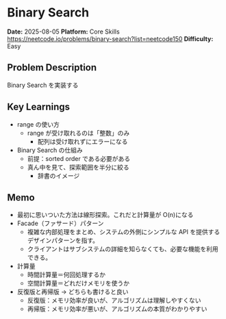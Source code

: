 # Binary Search

**Date:** 2025-08-05
**Platform:** Core Skills https://neetcode.io/problems/binary-search?list=neetcode150
**Difficulty:** Easy

## Problem Description

Binary Search を実装する

## Key Learnings

- range の使い方
  - range が受け取れるのは「整数」のみ
    - 配列は受け取れずにエラーになる
- Binary Search の仕組み
  - 前提：sorted order である必要がある
  - 真ん中を見て、探索範囲を半分に絞る
    - 辞書のイメージ

## Memo

- 最初に思いついた方法は線形探索。これだと計算量が O(n)になる
- Facade（ファサード）パターン
  - 複雑な内部処理をまとめ、システムの外側にシンプルな API を提供するデザインパターンを指す。
  - クライアントはサブシステムの詳細を知らなくても、必要な機能を利用できる。
- 計算量
  - 時間計算量＝何回処理するか
  - 空間計算量＝どれだけメモリを使うか
- 反復版と再帰版 -> どちらも書けると良い
  - 反復版：メモリ効率が良いが、アルゴリズムは理解しやすくない
  - 再帰版：メモリ効率が悪いが、アルゴリズムの本質がわかりやすい
